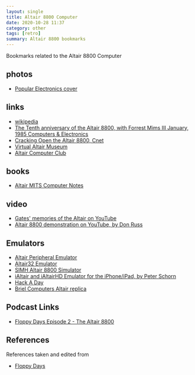```yaml
---
layout: single 
title: Altair 8800 Computer 
date: 2020-10-28 11:37
category: other 
tags: [retro]
summary: Altair 8800 bookmarks
---
```


Bookmarks related to the Altair 8800 Computer

## photos

- [Popular Electronics cover](https://ssl-static.libsyn.com/p/assets/f/1/0/1/f1014c0bdc30caf9/podcast2_art_small.jpg)

## links

- [wikipedia](http://en.wikipedia.org/wiki/Altair_8800)
- [The Tenth anniversary of the Altair 8800, with Forrest Mims III  January, 1985 Computers & Electronics](http://www.1000bit.it/support/manuali/altair/pe0185er.pdf)
- [Cracking Open the Altair 8800, Cnet](https://web.archive.org/web/20131217113239/http://news.cnet.com/2300-11386_3-6204753.html)
- [Virtual Altair Museum](http://www.virtualaltair.com/)
- [Altair Computer Club](https://groups.io/g/AltairComputerClub)

## books

- [Altair MITS Computer Notes](http://www.virtualaltair.com/virtualaltair.com/vac_comp_notes.asp)

## video

- [Gates' memories of the Altair on YouTube](http://www.youtube.com/watch?v=pqAg0GJLPGk)
- [Altair 8800 demonstration on YouTube, by Don Russ](http://www.youtube.com/watch?v=vAhp_LzvSWk)

## Emulators

- [Altair Peripheral Emulator](https://web.archive.org/web/20131217133331/http://home.comcast.net/~forbin376/)
- [Altair32 Emulator](http://www.classiccmp.org/altair32/)
- [SIMH Altair 8800 Simulator](https://schorn.ch/altair.html)
- [iAltair and iAltairHD Emulator for the iPhone/iPad, by Peter Schorn](http://www.schorn.ch/ialtair.html)
- [Hack A Day](http://hackaday.com/2010/04/26/altair-8800-pc-case-can-emulate-the-original-hardware/)
- [Briel Computers Altair replica](http://www.brielcomputers.com/)

## Podcast Links

- [Floppy Days Episode 2 - The Altair 8800](https://floppydays.libsyn.com/floppy-days-episode-2-the-altair-8800)

## References

References taken and edited from

- [Floppy Days](https://floppydays.libsyn.com/floppy-days-episode-2-the-altair-8800)
